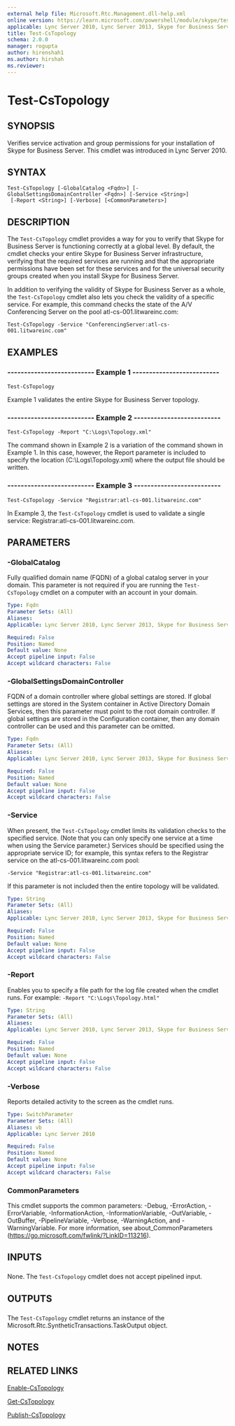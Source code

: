 ```yaml
---
external help file: Microsoft.Rtc.Management.dll-help.xml
online version: https://learn.microsoft.com/powershell/module/skype/test-cstopology
applicable: Lync Server 2010, Lync Server 2013, Skype for Business Server 2015, Skype for Business Server 2019
title: Test-CsTopology
schema: 2.0.0
manager: rogupta
author: hirenshah1
ms.author: hirshah
ms.reviewer:
---
```


# Test-CsTopology

## SYNOPSIS
Verifies service activation and group permissions for your installation of Skype for Business Server.
This cmdlet was introduced in Lync Server 2010.


## SYNTAX

```
Test-CsTopology [-GlobalCatalog <Fqdn>] [-GlobalSettingsDomainController <Fqdn>] [-Service <String>]
 [-Report <String>] [-Verbose] [<CommonParameters>]
```

## DESCRIPTION
The `Test-CsTopology` cmdlet provides a way for you to verify that Skype for Business Server is functioning correctly at a global level.
By default, the cmdlet checks your entire Skype for Business Server infrastructure, verifying that the required services are running and that the appropriate permissions have been set for these services and for the universal security groups created when you install Skype for Business Server.

In addition to verifying the validity of Skype for Business Server as a whole, the `Test-CsTopology` cmdlet also lets you check the validity of a specific service.
For example, this command checks the state of the A/V Conferencing Server on the pool atl-cs-001.litwareinc.com:

`Test-CsTopology -Service "ConferencingServer:atl-cs-001.litwareinc.com"`


## EXAMPLES

### -------------------------- Example 1 --------------------------
```
Test-CsTopology
```

Example 1 validates the entire Skype for Business Server topology.


### -------------------------- Example 2 --------------------------
```
Test-CsTopology -Report "C:\Logs\Topology.xml"
```

The command shown in Example 2 is a variation of the command shown in Example 1.
In this case, however, the Report parameter is included to specify the location (C:\Logs\Topology.xml) where the output file should be written.


### -------------------------- Example 3 --------------------------
```
Test-CsTopology -Service "Registrar:atl-cs-001.litwareinc.com"
```

In Example 3, the `Test-CsTopology` cmdlet is used to validate a single service: Registrar:atl-cs-001.litwareinc.com.


## PARAMETERS

### -GlobalCatalog
Fully qualified domain name (FQDN) of a global catalog server in your domain.
This parameter is not required if you are running the `Test-CsTopology` cmdlet on a computer with an account in your domain.


```yaml
Type: Fqdn
Parameter Sets: (All)
Aliases: 
Applicable: Lync Server 2010, Lync Server 2013, Skype for Business Server 2015, Skype for Business Server 2019

Required: False
Position: Named
Default value: None
Accept pipeline input: False
Accept wildcard characters: False
```

### -GlobalSettingsDomainController
FQDN of a domain controller where global settings are stored.
If global settings are stored in the System container in Active Directory Domain Services, then this parameter must point to the root domain controller.
If global settings are stored in the Configuration container, then any domain controller can be used and this parameter can be omitted.


```yaml
Type: Fqdn
Parameter Sets: (All)
Aliases: 
Applicable: Lync Server 2010, Lync Server 2013, Skype for Business Server 2015, Skype for Business Server 2019

Required: False
Position: Named
Default value: None
Accept pipeline input: False
Accept wildcard characters: False
```

### -Service
When present, the `Test-CsTopology` cmdlet limits its validation checks to the specified service.
(Note that you can only specify one service at a time when using the Service parameter.) Services should be specified using the appropriate service ID; for example, this syntax refers to the Registrar service on the atl-cs-001.litwareinc.com pool:

`-Service "Registrar:atl-cs-001.litwareinc.com"`

If this parameter is not included then the entire topology will be validated.


```yaml
Type: String
Parameter Sets: (All)
Aliases: 
Applicable: Lync Server 2010, Lync Server 2013, Skype for Business Server 2015, Skype for Business Server 2019

Required: False
Position: Named
Default value: None
Accept pipeline input: False
Accept wildcard characters: False
```

### -Report
Enables you to specify a file path for the log file created when the cmdlet runs.
For example: `-Report "C:\Logs\Topology.html"`

```yaml
Type: String
Parameter Sets: (All)
Aliases: 
Applicable: Lync Server 2010, Lync Server 2013, Skype for Business Server 2015, Skype for Business Server 2019

Required: False
Position: Named
Default value: None
Accept pipeline input: False
Accept wildcard characters: False
```

### -Verbose
Reports detailed activity to the screen as the cmdlet runs.

```yaml
Type: SwitchParameter
Parameter Sets: (All)
Aliases: vb
Applicable: Lync Server 2010

Required: False
Position: Named
Default value: None
Accept pipeline input: False
Accept wildcard characters: False
```

### CommonParameters
This cmdlet supports the common parameters: -Debug, -ErrorAction, -ErrorVariable, -InformationAction, -InformationVariable, -OutVariable, -OutBuffer, -PipelineVariable, -Verbose, -WarningAction, and -WarningVariable. For more information, see about_CommonParameters (https://go.microsoft.com/fwlink/?LinkID=113216).

## INPUTS

###  
None.
The `Test-CsTopology` cmdlet does not accept pipelined input.

## OUTPUTS

###  
The `Test-CsTopology` cmdlet returns an instance of the Microsoft.Rtc.SyntheticTransactions.TaskOutput object.

## NOTES

## RELATED LINKS

[Enable-CsTopology](Enable-CsTopology.md)

[Get-CsTopology](Get-CsTopology.md)

[Publish-CsTopology](Publish-CsTopology.md)
